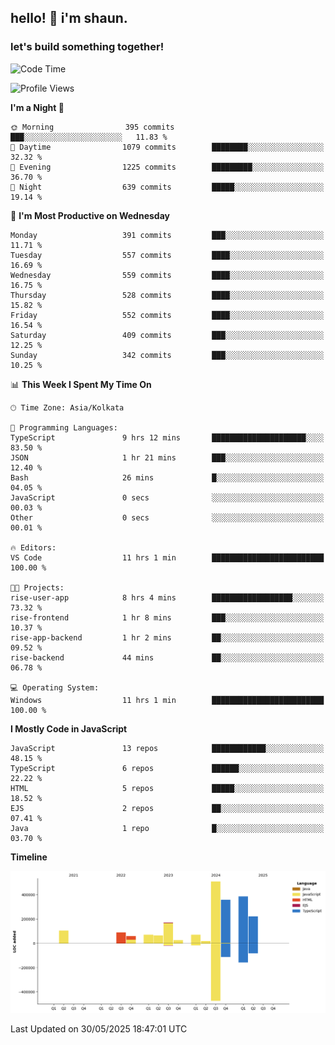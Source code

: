 ## hello! 👋 i'm shaun. 
### let's build something together!
<!--START_SECTION:waka-->
![Code Time](http://img.shields.io/badge/Code%20Time-231%20hrs%207%20mins-blue)

![Profile Views](http://img.shields.io/badge/Profile%20Views-6-blue)

**I'm a Night 🦉** 

```text
🌞 Morning                395 commits         ███░░░░░░░░░░░░░░░░░░░░░░   11.83 % 
🌆 Daytime                1079 commits        ████████░░░░░░░░░░░░░░░░░   32.32 % 
🌃 Evening                1225 commits        █████████░░░░░░░░░░░░░░░░   36.70 % 
🌙 Night                  639 commits         █████░░░░░░░░░░░░░░░░░░░░   19.14 % 
```
📅 **I'm Most Productive on Wednesday** 

```text
Monday                   391 commits         ███░░░░░░░░░░░░░░░░░░░░░░   11.71 % 
Tuesday                  557 commits         ████░░░░░░░░░░░░░░░░░░░░░   16.69 % 
Wednesday                559 commits         ████░░░░░░░░░░░░░░░░░░░░░   16.75 % 
Thursday                 528 commits         ████░░░░░░░░░░░░░░░░░░░░░   15.82 % 
Friday                   552 commits         ████░░░░░░░░░░░░░░░░░░░░░   16.54 % 
Saturday                 409 commits         ███░░░░░░░░░░░░░░░░░░░░░░   12.25 % 
Sunday                   342 commits         ███░░░░░░░░░░░░░░░░░░░░░░   10.25 % 
```


📊 **This Week I Spent My Time On** 

```text
🕑︎ Time Zone: Asia/Kolkata

💬 Programming Languages: 
TypeScript               9 hrs 12 mins       █████████████████████░░░░   83.50 % 
JSON                     1 hr 21 mins        ███░░░░░░░░░░░░░░░░░░░░░░   12.40 % 
Bash                     26 mins             █░░░░░░░░░░░░░░░░░░░░░░░░   04.05 % 
JavaScript               0 secs              ░░░░░░░░░░░░░░░░░░░░░░░░░   00.03 % 
Other                    0 secs              ░░░░░░░░░░░░░░░░░░░░░░░░░   00.01 % 

🔥 Editors: 
VS Code                  11 hrs 1 min        █████████████████████████   100.00 % 

🐱‍💻 Projects: 
rise-user-app            8 hrs 4 mins        ██████████████████░░░░░░░   73.32 % 
rise-frontend            1 hr 8 mins         ███░░░░░░░░░░░░░░░░░░░░░░   10.37 % 
rise-app-backend         1 hr 2 mins         ██░░░░░░░░░░░░░░░░░░░░░░░   09.52 % 
rise-backend             44 mins             ██░░░░░░░░░░░░░░░░░░░░░░░   06.78 % 

💻 Operating System: 
Windows                  11 hrs 1 min        █████████████████████████   100.00 % 
```

**I Mostly Code in JavaScript** 

```text
JavaScript               13 repos            ████████████░░░░░░░░░░░░░   48.15 % 
TypeScript               6 repos             ██████░░░░░░░░░░░░░░░░░░░   22.22 % 
HTML                     5 repos             █████░░░░░░░░░░░░░░░░░░░░   18.52 % 
EJS                      2 repos             ██░░░░░░░░░░░░░░░░░░░░░░░   07.41 % 
Java                     1 repo              █░░░░░░░░░░░░░░░░░░░░░░░░   03.70 % 
```



**Timeline**

![Lines of Code chart](https://raw.githubusercontent.com/ShaunDaniel/ShaunDaniel/main/assets/bar_graph.png)


 Last Updated on 30/05/2025 18:47:01 UTC
<!--END_SECTION:waka-->
